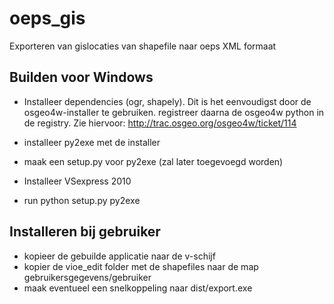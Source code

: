 oeps_gis
========

Exporteren van gislocaties van shapefile naar oeps XML formaat

Builden voor Windows
--------------------

* Installeer dependencies (ogr, shapely). Dit is het eenvoudigst door de 
osgeo4w-installer te gebruiken. registreer daarna de osgeo4w python in de
registry. Zie hiervoor: http://trac.osgeo.org/osgeo4w/ticket/114

* installeer py2exe met de installer

* maak een setup.py voor py2exe (zal later toegevoegd worden)

* Installeer VSexpress 2010

* run python setup.py py2exe

Installeren bij gebruiker
-------------------------

* kopieer de gebuilde applicatie naar de v-schijf
* kopier de vioe_edit folder met de shapefiles naar de map gebruikersgegevens/gebruiker
* maak eventueel een snelkoppeling naar dist/export.exe

